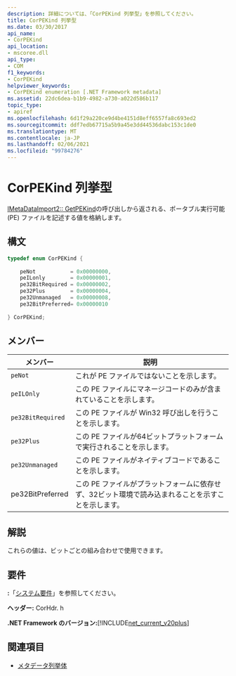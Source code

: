 ```yaml
---
description: 詳細については、「CorPEKind 列挙型」を参照してください。
title: CorPEKind 列挙型
ms.date: 03/30/2017
api_name:
- CorPEKind
api_location:
- mscoree.dll
api_type:
- COM
f1_keywords:
- CorPEKind
helpviewer_keywords:
- CorPEKind enumeration [.NET Framework metadata]
ms.assetid: 22dc6dea-b1b9-4982-a730-a022d586b117
topic_type:
- apiref
ms.openlocfilehash: 6d1f29a220ce9d4be4151d8eff6557fa8c693ed2
ms.sourcegitcommit: ddf7edb67715a5b9a45e3dd44536dabc153c1de0
ms.translationtype: MT
ms.contentlocale: ja-JP
ms.lasthandoff: 02/06/2021
ms.locfileid: "99784276"
---
```

# <a name="corpekind-enumeration"></a>CorPEKind 列挙型

[IMetaDataImport2:: GetPEKind](imetadataimport2-getpekind-method.md)の呼び出しから返される、ポータブル実行可能 (PE) ファイルを記述する値を格納します。  
  
## <a name="syntax"></a>構文  
  
```cpp  
typedef enum CorPEKind {  
  
    peNot           = 0x00000000,  
    peILonly        = 0x00000001,  
    pe32BitRequired = 0x00000002,  
    pe32Plus        = 0x00000004,  
    pe32Unmanaged   = 0x00000008,  
    pe32BitPreferred= 0x00000010  
  
} CorPEKind;  
```  
  
## <a name="members"></a>メンバー  
  
|メンバー|説明|  
|------------|-----------------|  
|`peNot`|これが PE ファイルではないことを示します。|  
|`peILOnly`|この PE ファイルにマネージコードのみが含まれていることを示します。|  
|`pe32BitRequired`|この PE ファイルが Win32 呼び出しを行うことを示します。|  
|`pe32Plus`|この PE ファイルが64ビットプラットフォームで実行されることを示します。|  
|`pe32Unmanaged`|この PE ファイルがネイティブコードであることを示します。|  
|pe32BitPreferred|この PE ファイルがプラットフォームに依存せず、32ビット環境で読み込まれることを示すことを示します。|  
  
## <a name="remarks"></a>解説  

 これらの値は、ビットごとの組み合わせで使用できます。  
  
## <a name="requirements"></a>要件  

 **:**「[システム要件](../../get-started/system-requirements.md)」を参照してください。  
  
 **ヘッダー:** CorHdr. h  
  
 **.NET Framework のバージョン:**[!INCLUDE[net_current_v20plus](../../../../includes/net-current-v20plus-md.md)]  
  
## <a name="see-also"></a>関連項目

- [メタデータ列挙体](metadata-enumerations.md)
